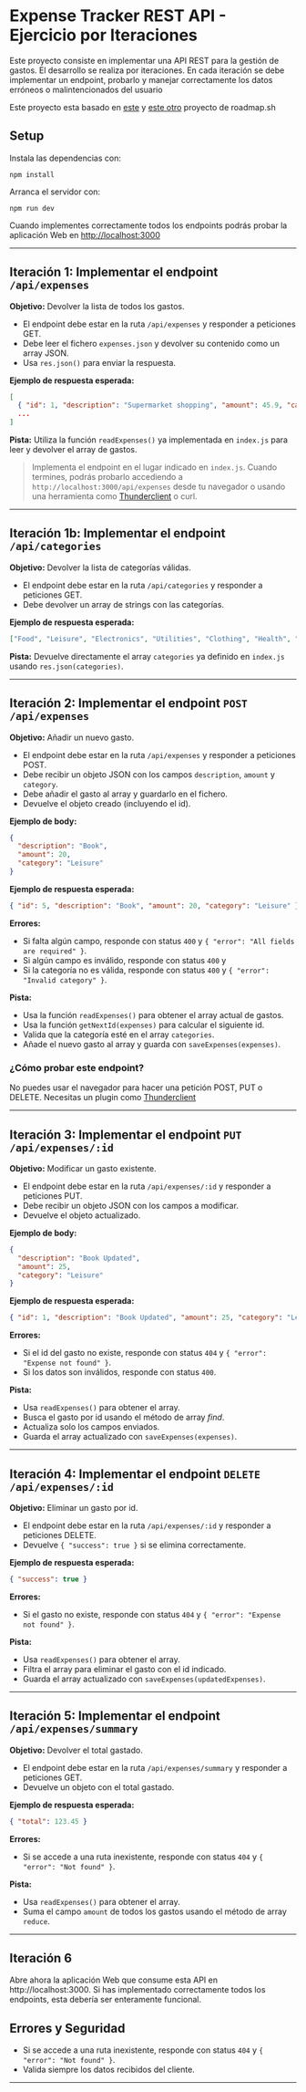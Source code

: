 # Expense Tracker REST API - Ejercicio por Iteraciones

Este proyecto consiste en implementar una API REST para la gestión de gastos. El desarrollo se realiza por iteraciones. En cada iteración se debe implementar un endpoint, probarlo y manejar correctamente los datos erróneos o malintencionados del usuario

Este proyecto esta basado en [este](https://roadmap.sh/projects/expense-tracker) y [este otro](https://roadmap.sh/projects/expense-tracker-api) proyecto de roadmap.sh

## Setup

Instala las dependencias con:

```
npm install
```

Arranca el servidor con:

```
npm run dev
```

Cuando implementes correctamente todos los endpoints podrás probar la aplicación Web en [http://localhost:3000](http://localhost:3000) 

---

## Iteración 1: Implementar el endpoint `/api/expenses`

**Objetivo:** Devolver la lista de todos los gastos.

- El endpoint debe estar en la ruta `/api/expenses` y responder a peticiones GET.
- Debe leer el fichero `expenses.json` y devolver su contenido como un array JSON.
- Usa `res.json()` para enviar la respuesta.

**Ejemplo de respuesta esperada:**
```json
[
  { "id": 1, "description": "Supermarket shopping", "amount": 45.9, "category": "Food" },
  ...
]
```
**Pista:** Utiliza la función `readExpenses()` ya implementada en `index.js` para leer y devolver el array de gastos.

> Implementa el endpoint en el lugar indicado en `index.js`. Cuando termines, podrás probarlo accediendo a `http://localhost:3000/api/expenses` desde tu navegador o usando una herramienta como [Thunderclient](https://marketplace.visualstudio.com/items?itemName=rangav.vscode-thunder-client) o curl.

---

## Iteración 1b: Implementar el endpoint `/api/categories`

**Objetivo:** Devolver la lista de categorías válidas.

- El endpoint debe estar en la ruta `/api/categories` y responder a peticiones GET.
- Debe devolver un array de strings con las categorías.

**Ejemplo de respuesta esperada:**
```json
["Food", "Leisure", "Electronics", "Utilities", "Clothing", "Health", "Other"]
```

**Pista:** Devuelve directamente el array `categories` ya definido en `index.js` usando `res.json(categories)`.

---

## Iteración 2: Implementar el endpoint `POST /api/expenses`

**Objetivo:** Añadir un nuevo gasto.

- El endpoint debe estar en la ruta `/api/expenses` y responder a peticiones POST.
- Debe recibir un objeto JSON con los campos `description`, `amount` y `category`.
- Debe añadir el gasto al array y guardarlo en el fichero.
- Devuelve el objeto creado (incluyendo el id).

**Ejemplo de body:**
```json
{
  "description": "Book",
  "amount": 20,
  "category": "Leisure"
}
```

**Ejemplo de respuesta esperada:**
```json
{ "id": 5, "description": "Book", "amount": 20, "category": "Leisure" }
```

**Errores:**
- Si falta algún campo, responde con status `400` y `{ "error": "All fields are required" }`.
- Si algún campo es inválido, responde con status `400` y 
- Si la categoría no es válida, responde con status `400` y `{ "error": "Invalid category" }`.

**Pista:**
- Usa la función `readExpenses()` para obtener el array actual de gastos.
- Usa la función `getNextId(expenses)` para calcular el siguiente id.
- Valida que la categoría esté en el array `categories`.
- Añade el nuevo gasto al array y guarda con `saveExpenses(expenses)`.

### ¿Cómo probar este endpoint?

No puedes usar el navegador para hacer una petición POST, PUT o DELETE. Necesitas un plugin como [Thunderclient](https://marketplace.visualstudio.com/items?itemName=rangav.vscode-thunder-client)

---

## Iteración 3: Implementar el endpoint `PUT /api/expenses/:id`

**Objetivo:** Modificar un gasto existente.

- El endpoint debe estar en la ruta `/api/expenses/:id` y responder a peticiones PUT.
- Debe recibir un objeto JSON con los campos a modificar.
- Devuelve el objeto actualizado.

**Ejemplo de body:**
```json
{
  "description": "Book Updated",
  "amount": 25,
  "category": "Leisure"
}
```

**Ejemplo de respuesta esperada:**
```json
{ "id": 1, "description": "Book Updated", "amount": 25, "category": "Leisure" }
```

**Errores:**
- Si el id del gasto no existe, responde con status `404` y `{ "error": "Expense not found" }`.
- Si los datos son inválidos, responde con status `400`.

**Pista:**
- Usa `readExpenses()` para obtener el array.
- Busca el gasto por id usando el método de array _find_.
- Actualiza solo los campos enviados.
- Guarda el array actualizado con `saveExpenses(expenses)`.

---

## Iteración 4: Implementar el endpoint `DELETE /api/expenses/:id`

**Objetivo:** Eliminar un gasto por id.

- El endpoint debe estar en la ruta `/api/expenses/:id` y responder a peticiones DELETE.
- Devuelve `{ "success": true }` si se elimina correctamente.

**Ejemplo de respuesta esperada:**
```json
{ "success": true }
```

**Errores:**
- Si el gasto no existe, responde con status `404` y `{ "error": "Expense not found" }`.

**Pista:**
- Usa `readExpenses()` para obtener el array.
- Filtra el array para eliminar el gasto con el id indicado.
- Guarda el array actualizado con `saveExpenses(updatedExpenses)`.

---

## Iteración 5: Implementar el endpoint `/api/expenses/summary`

**Objetivo:** Devolver el total gastado.

- El endpoint debe estar en la ruta `/api/expenses/summary` y responder a peticiones GET.
- Devuelve un objeto con el total gastado.

**Ejemplo de respuesta esperada:**
```json
{ "total": 123.45 }
```

**Errores:**
- Si se accede a una ruta inexistente, responde con status `404` y `{ "error": "Not found" }`.

**Pista:**
- Usa `readExpenses()` para obtener el array.
- Suma el campo `amount` de todos los gastos usando el método de array `reduce`.

---

## Iteración 6

Abre ahora la aplicación Web que consume esta API en http://localhost:3000. Si has implementado correctamente todos los endpoints, esta debería ser enteramente funcional.

## Errores y Seguridad

- Si se accede a una ruta inexistente, responde con status `404` y `{ "error": "Not found" }`.
- Valida siempre los datos recibidos del cliente.

---
